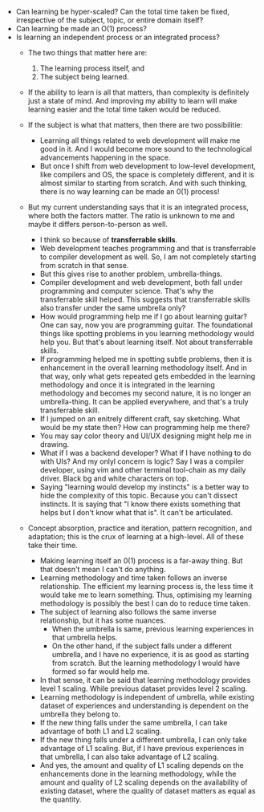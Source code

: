 - Can learning be hyper-scaled? Can the total time taken be fixed, irrespective of the subject, topic, or entire domain itself?
- Can learning be made an O(1) process?
- Is learning an independent process or an integrated process?
  - The two things that matter here are:
    1. The learning process itself, and
    2. The subject being learned.
  - If the ability to learn is all that matters, than complexity is definitely just a state of mind. And improving my ability to learn will make learning easier and the total time taken would be reduced.
  - If the subject is what that matters, then there are two possibilitie:
    - Learning all things related to web development will make me good in it. And I would become more sound to the technological advancements happening in the space.
    - But once I shift from web development to low-level development, like compilers and OS, the space is completely different, and it is almost similar to starting from scratch. And with such thinking, there is no way learning can be made an 0(1) process!
   
  - But my current understanding says that it is an integrated process, where both the factors matter. The ratio is unknown to me and maybe it differs person-to-person as well.
    - I think so because of **transferrable skills**.
    - Web development teaches programming and that is transferrable to compiler development as well. So, I am not completely starting from scratch in that sense.
    - But this gives rise to another problem, umbrella-things.
    - Compiler development and web development, both fall under programming and computer science. That's why the transferrable skill helped. This suggests that transferrable skills also transfer under the same umbrella only?
    - How would programming help me if I go about learning guitar? One can say, now you are programming guitar. The foundational things like spotting problems in you learning methodology would help you. But that's about learning itself. Not about transferrable skills.
    - If programming helped me in spotting subtle problems, then it is enhancement in the overall learning methodology itself. And in that way, only what gets repeated gets embedded in the learning methodology and once it is integrated in the learning methodology and becomes my second nature, it is no longer an umbrella-thing. It can be applied everywhere, and that's a truly transferrable skill.
    - If I jumped on an enitrely different craft, say sketching. What would be my state then? How can programming help me there?
    - You may say color theory and UI/UX designing might help me in drawing.
    - What if I was a backend developer? What if I have nothing to do with UIs? And my onlyl concern is logic? Say I was a compiler developer, using vim and other terminal tool-chain as my daily driver. Black bg and white characters on top.
    - Saying "learning would develop my instincts" is a better way to hide the complexity of this topic. Because you can't dissect instincts. It is saying that "I know there exists something that helps but I don't know what that is". It can't be articulated.

  - Concept absorption, practice and iteration, pattern recognition, and adaptation; this is the crux of learning at a high-level. All of these take their time.
    - Making learning itself an 0(1) process is a far-away thing. But that doesn't mean I can't do anything.
    - Learning methodology and time taken follows an inverse relationship. The efficient my learning process is, the less time it would take me to learn something. Thus, optimising my learning methodology is possibly the best I can do to reduce time taken.
    - The subject of learning also follows the same inverse relationship, but it has some nuances.
      - When the umbrella is same, previous learning experiences in that umbrella helps.
      - On the other hand, if the subject falls under a different umbrella, and I have no experience, it is as good as starting from scratch. But the learning methodology I would have formed so far would help me.
    - In that sense, it can be said that learning methodology provides level 1 scaling. While previous dataset provides level 2 scaling.
    - Learning methodology is independent of umbrella, while existing dataset of experiences and understanding is dependent on the umbrella they belong to.
    - If the new thing falls under the same umbrella, I can take advantage of both L1 and L2 scaling.
    - If the new thing falls under a different umbrella, I can only take advantage of L1 scaling. But, if I have previous experiences in that umbrella, I can also take advantage of L2 scaling.
    - And yes, the amount and quality of L1 scaling depends on the enhancements done in the learning methodology, while the amount and quality of L2 scaling depends on the availability of existing dataset, where the quality of dataset matters as equal as the quantity.
